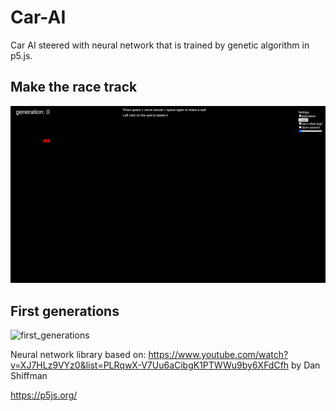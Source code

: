 
# Car-AI
Car AI steered with neural network that is trained by genetic algorithm in p5.js.

## Make the race track
![Create-race-track](create-race-track-speed.gif)

## First generations
![first_generations](https://user-images.githubusercontent.com/61971053/116266869-2d233f00-a77c-11eb-9c56-b8488aec687c.gif)



Neural network library based on: https://www.youtube.com/watch?v=XJ7HLz9VYz0&list=PLRqwX-V7Uu6aCibgK1PTWWu9by6XFdCfh by Dan Shiffman

https://p5js.org/

